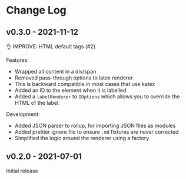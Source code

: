 # Change Log

## v0.3.0 - 2021-11-12

👌 IMPROVE: HTML default tags (#2)

Features:

* Wrapped all content in a div/span
* Removed pass-through options to latex renderer
* This is backward compatible in most cases that use katex
* Added an ID to the element when it is labelled
* Added a `labelRenderer` to `IOptions` which allows you to override the HTML of the label.

Development:

* Added JSON parser to rollup, for importing JSON files as modules
* Added prettier ignore file to ensure `.md` fixtures are never corrected
* Simplified the logic around the renderer using a factory

## v0.2.0 - 2021-07-01

Initial release
